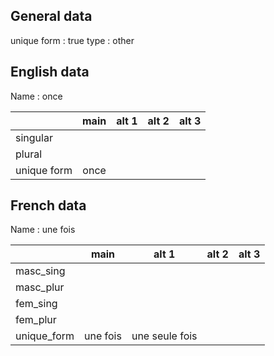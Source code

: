 ## General data

unique form : true
type : other

## English data

Name : once

|             | main | alt 1 | alt 2 | alt 3 |
| :---------- | :--: | :---: | :---: | ----- |
| singular    |      |       |       |       |
| plural      |      |       |       |       |
| unique form | once |       |       |       |

## French data

Name : une fois

|             |   main   |     alt 1      | alt 2 | alt 3 |
| :---------- | :------: | :------------: | :---: | :---: |
| masc_sing   |          |                |       |       |
| masc_plur   |          |                |       |       |
| fem_sing    |          |                |       |       |
| fem_plur    |          |                |       |       |
| unique_form | une fois | une seule fois |       |       |


